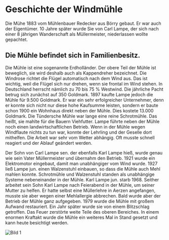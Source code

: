 # Geschichte der Windmühle

Die Mühe 1883 vom Mühlenbauer Redecker aus Börry gebaut. Er war auch der Eigentümer. 10 Jahre später wurde Sie von Carl Lampe, der sich nach einer 8 jährigen Wanderschaft als Müllermeister, niederlassen wollte gepachtet.

## Die Mühle befindet sich in Familienbesitz.

Die Mühle ist eine sogenannte Erdholländer. Der obere Teil der Mühle ist beweglich, sie wird deshalb auch als Kappendreher bezeichnet. Die Windrose richtet die Flügel automatisch nach dem Wind aus. Das ist wichtig, weil die Flügel sich nur drehen, wenn sie frontal im Wind stehen. In Deutschland herrscht nämlich zu 70 bis 75 % Westwind.
Die jährliche Pacht betrug sich zunächst auf 350 Goldmark. 1897 kaufte Lampe jedoch die Mühle für 9.500 Goldmark. Er war ein sehr erfolgreicher Unternehmer, denn er konnte sich nicht nur diese hohe Kaufsumme leisten, sondern er baute schon 1900 ein Wohnhaus direkt neben der Mühle. Dies kostete 13.000 Goldmark. Die Tündersche Mühle war lange eine reine Schrotmühle. Das heißt, sie mahlte für die Bauern Viehfutter. Lampe führte neben der Mühle noch einen landwirtschaftlichen Betrieb. Wenn in der Mühle wegen Windflaute nichts zu tun war, konnte der Lehrling und der Geselle dort mithelfen. Die Arbeit war sehr vom Wetter abhängig. Oft musste schnell reagiert und der Ablauf geändert werden.

Der Sohn von Carl Lampe sen. der ebenfalls Karl Lampe hieß, wurde genau wie sein Vater Müllermeister und übernahm den Betrieb. 1921 wurde ein Elektromotor eingebaut, damit man unabhängiger vom Wind wurde. 1927 ließ Lampe jun. einen Walzenstuhl einbauen, so dass die Mühle auch Mehl mahlen konnte. Schrotmühle und Walzenstuhl standen als unabhängige Systeme nebeneinander in der Mühle. Karl Lampe jun. starb 1968. Seither arbeitet sein Sohn Karl Lampe nach Feierabend in der Mühle, um seiner Mutter zu helfen. Er hatte selbst eine Müllerlehre in Aerzen angefangen, musste sie aber wegen einer Mehlallergie abbrechen. Bald wurde aber der Betrieb der Mühle ganz aufgegeben. 1979 wurde die Mühle mit großem Aufwand restauriert. Ein Jahr später wurde sie von einem Blitzschlag getroffen. Das Feuer zerstörte weite Teile des oberen Bereiches. In einem enormen Kraftakt wurde die Mühle ein weiteres Mal in Stand gesetzt und kann heute besichtigt werden.

![Bild 1](/imgs/from-wikipedia.png)
